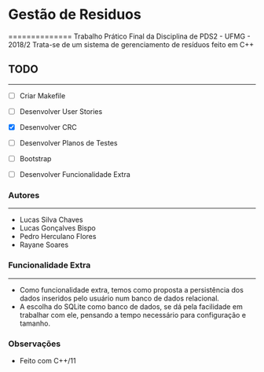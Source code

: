 # Gestão de Residuos 
==============
Trabalho Prático Final da Disciplina de PDS2 - UFMG - 2018/2
Trata-se de um sistema de gerenciamento de resíduos feito em C++

## TODO
-------
- [ ] Criar Makefile
- [ ] Desenvolver User Stories
- [x] Desenvolver CRC
- [ ] Desenvolver Planos de Testes
- [ ] Bootstrap
- [ ] Desenvolver Funcionalidade Extra


### Autores
-----------
- Lucas Silva Chaves
- Lucas Gonçalves Bispo
- Pedro Herculano Flores
- Rayane Soares

### Funcionalidade Extra
------------------------
- Como funcionalidade extra, temos como proposta a persistência dos dados inseridos pelo usuário num banco de dados relacional.
- A escolha do SQLite como banco de dados, se dá pela facilidade em trabalhar com ele, pensando a tempo necessário para configuração e tamanho.


### Observações
* Feito com C++/11